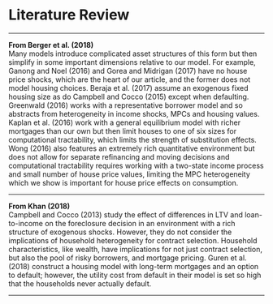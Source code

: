 # Literature Review


*********************************

**From Berger et al. (2018)**\
Many models introduce complicated asset structures of this form but then simplify in some important dimensions relative to our model. For example, Ganong and Noel (2016) and Gorea and Midrigan (2017) have no house price shocks, which are the heart of our article, and the former does not model housing choices. Beraja et al. (2017) assume an exogenous fixed housing size as do Campbell and Cocco (2015) except when defaulting. Greenwald (2016) works with a representative borrower model and so abstracts from heterogeneity in income shocks, MPCs and housing values. Kaplan et al. (2016) work with a general equilibrium model with richer mortgages than our own but then limit houses to one of six sizes for computational tractability, which limits the strength of substitution effects. Wong (2016) also features an extremely rich quantitative environment but does not allow for separate refinancing and moving decisions and computational tractability requires working with a two-state income process and small number of house price values, limiting the MPC heterogeneity which we show is important for house price effects on consumption.

*********************************

**From Khan (2018)**\
Campbell and Cocco (2013) study the effect of differences in LTV and loan-to-income on the foreclosure decision in an environment with a rich structure of exogenous shocks. However, they do not consider the implications of household heterogeneity for contract selection. Household characteristics, like wealth, have implications for not just contract selection, but also the pool of risky borrowers, and mortgage pricing. Guren et al. (2018) construct a housing model with long-term mortgages and an option to default; however, the utility cost from default in their model is set so high that the households never actually default.

*********************************
